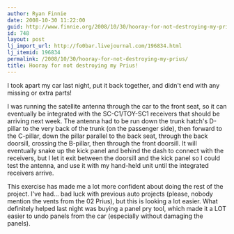 ```yaml
---
author: Ryan Finnie
date: 2008-10-30 11:22:00
guid: http://www.finnie.org/2008/10/30/hooray-for-not-destroying-my-prius/
id: 748
layout: post
lj_import_url: http://fo0bar.livejournal.com/196834.html
lj_itemid: 196834
permalink: /2008/10/30/hooray-for-not-destroying-my-prius/
title: Hooray for not destroying my Prius!
---
```

I took apart my car last night, put it back together, and didn't end with any missing or extra parts!

I was running the satellite antenna through the car to the front seat, so it can eventually be integrated with the SC-C1/TOY-SC1 receivers that should be arriving next week. The antenna had to be run down the trunk hatch's D-pillar to the very back of the trunk (on the passenger side), then forward to the C-pillar, down the pillar parallel to the back seat, through the back doorsill, crossing the B-pillar, then through the front doorsill. It will eventually snake up the kick panel and behind the dash to connect with the receivers, but I let it exit between the doorsill and the kick panel so I could test the antenna, and use it with my hand-held unit until the integrated receivers arrive.

This exercise has made me a lot more confident about doing the rest of the project. I've had... bad luck with previous auto projects (please, nobody mention the vents from the 02 Prius), but this is looking a lot easier. What definitely helped last night was buying a panel pry tool, which made it a LOT easier to undo panels from the car (especially without damaging the panels).
